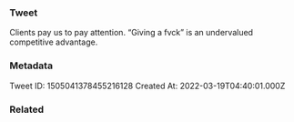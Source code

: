 ### Tweet
Clients pay us to pay attention.
“Giving a fvck” is an undervalued competitive advantage.

### Metadata
Tweet ID: 1505041378455216128
Created At: 2022-03-19T04:40:01.000Z

### Related

